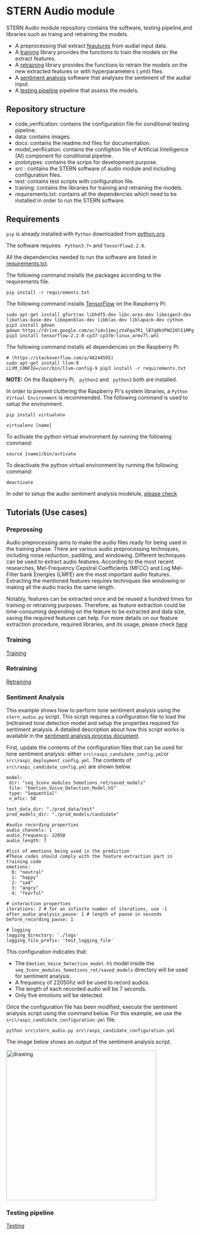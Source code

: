 # STERN Audio module

STERN Audio module repository contains the software, testing pipeline,and libraries such as traing and retraining the models. 

- A preprocessing that extract [feautures](./docs/FeatureExtraction.md) from audial input data. 
- A [training](./docs/Training.md) library provides the functions to train the models on the extract features. 
- A [retraining](./docs/Retraining.md) library provides the functions to retrain the models on the new extracted features or with hyperparameters (.yml) files. 
- A [sentiment analysis](./docs/SentimentAnalysis.md) software that analyses the sentiment of the audial input. 
- A [testing pipeline](./docs/Testing.md) pipeline that assess the models. 

## Repository structure

- code_verification: contains the configuration file for conditional testing pipeline.
- data: contains images.
- docs: contains the readme.md files for documentation.
- model_verification: contains the configition file of Artificial Intelligence (AI) component for conditional pipeline.
- prototypes: contains the scrips for development purpose.
- src : contains the STERN software of audio module and including configuration files. 
- test: contains test scripts with configuration file.
- training: contains the libraries for training and retraining the models.
- requirements.txt: contains all the dependencies which need to be installed in order to run the STERN software.

## Requirements

` pip ` is already installed with `Python` downloaded from [python.org](https://www.python.org/). 

The software requires ` Python3.7+` and `TensorFlow2.2.0`. 

All the dependencies needed to run the software are listed in [requirements.txt](requirements.txt). 

The following command installs the packages according to the requirements file. 

` pip install -r requirements.txt `

The following command installs [TensorFlow](https://qengineering.eu/install-tensorflow-2.2.0-on-raspberry-pi-4.html) on the Raspberry Pi:

```
sudo apt-get install gfortran libhdf5-dev libc-ares-dev libeigen3-dev libatlas-base-dev libopenblas-dev libblas-dev liblapack-dev cython
pip3 install gdown
gdown https://drive.google.com/uc?id=11mujzVaFqa7R1_lB7q0kVPW22Ol51MPg
pip3 install tensorflow-2.2.0-cp37-cp37m-linux_armv7l.whl

```

The following command installs all dependencies on the Raspberry Pi:

```
# (https://stackoverflow.com/a/48244595)
sudo apt-get install llvm-9
LLVM_CONFIG=/usr/bin/llvm-config-9 pip3 install -r requirements.txt
```
**NOTE:** On the Raspberry Pi, ` python2` and ` python3` both are installed. 

In order to prevent cluttering the Raspberry Pi's system libraries, a `Python Virtual Environment` is recommended. The following command is used to setup the environment. 

```
pip install virtualenv

virtualenv [name]

```
To activate the python virtual environment by running the following command:

`source [name]/bin/activate`

To deactivate the python virtual environment by running the following command:

`deactivate`

In oder to setup the audio sentiment analysis modelule, [please check](README.md)

## Tutorials (Use cases)

### Preprossing 
Audio preprocessing aims to make the audio files ready for being used in the training phase. There are various audio preprocessing techniques, including noise reduction, padding, and windowing. Different techniques can be used to extract audio features. According to the most recent researches, Mel-Frequency Cepstral Coefficients (MFCC) and Log Mel-Filter bank Energies (LMFE) are the most important audio features. Extracting the mentioned features requires techniques like windowing or making all the audio tracks the same length.

Notably, features can be extracted once and be reused a hundred times for training or retraining purposes. Therefore, as feature extraction could be time-consuming depending on the feature to be extracted and data size, saving the required features can help. For more details on our feature extraction procedure, required libraries, and its usage, please check [here](./docs/FeatureExtraction.md)

### Training 

[Training](./docs/Training.md)

### Retraining
[Retraining](./docs/Retraining.md)

### Sentiment Analysis
This example shows how to perform tone sentiment analysis using the ```stern_audio.py``` script. This script requires a configuration file to load the (re)trained tone detection model and setup the properties required for sentiment analysis. A detailed description about how this script works is available in the [sentiment analysis process document](./docs/sentiment_analysis.md).

First, update the contents of the configuration files that can be used for tone sentiment analysis: either ```src\raspi_candidate_config.yml```or ```src\raspi_deployment_config.yml```. The contents of ```src\raspi_candidate_config.yml``` are shown below.

```
model:
 dir: "seq_3conv_modules_5emotions_ret/saved_models"
 file: "Emotion_Voice_Detection_Model.h5"
 type: "Sequential"
 n_mfcc: 50

test_data_dir: "./prod_data/test"
prod_models_dir: "./prod_models/candidate"

#audio recording properties
audio_channels: 1
audio_frequency: 22050 
audio_length: 7

#list of emotions being used in the prediction
#These codes should comply with the feature extraction part in training code
emotions:
  0: "neutral"
  1: "happy"
  2: "sad"
  3: "angry"
  4: "fearful"

# interaction properties
iterations: 2 # for an infinite number of iterations, use -1
after_audio_analysis_pause: 1 # length of pause in seconds
before_recording_pause: 1

# logging
logging_directory: './logs'
logging_file_prefix: 'test_logging_file'
```

This configuration indicates that:
* The ```Emotion_Voice_Detection_model.h5``` model inside the ```seq_3conv_modules_5emotions_ret/saved_models``` directory will be used for sentiment analysis.
* A frequency of 22050hz will be used to record audios.
* The length of each recorded audio will be 7 seconds.
* Only five emotions will be detected.

Once the configuration file has been modified, execute the sentiment analysis script using the command below. For this example, we use the ```src\raspi_candidate_configuration.yml``` file.

```python src\stern_audio.py src\raspi_candidate_configuration.yml```

The image below shows an output of the sentiment analysis script.

<img src="./docs/images/sentiment-analysis-prediction.PNG" alt="drawing" width="400"/>


### Testing pipeline
[Testing]('./docs/Testing.md')
